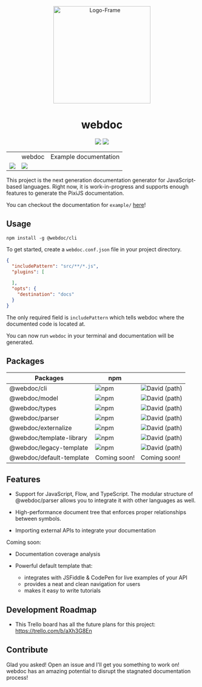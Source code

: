<p align="center">
  <a href="https://ibb.co/9pYvRgV"><img src="https://i.ibb.co/D1Kb3W8/Logo-Frame.png" alt="Logo-Frame" border="0" width="256"></a>
</p>
<h1 align="center">webdoc</h1>

<p align="center">
  <a href="(https://lerna.js.org/)"><img src="https://img.shields.io/badge/maintained%20with-lerna-cc00ff.svg"></img></a>
  <a href="https://www.codetriage.com/webdoc-js/webdoc"><img src="https://www.codetriage.com/webdoc-js/webdoc/badges/users.svg" /></a>
</p>

<table align="center">
  <th>
  <td>webdoc</td>
  <td>Example documentation</td>
  </th>
  <tr>
    <td>
      <a href="https://dev.azure.com/webdoc-js/webdoc/_build/latest?definitionId=2&branchName=master">
        <img src="https://dev.azure.com/webdoc-js/webdoc/_apis/build/status/webdoc-js.webdoc?branchName=master"></img>
      </a>
    </td>
    <td>
      <a href="https://dev.azure.com/webdoc-js/webdoc/_build/latest?definitionId=3&branchName=master">
        <img src="https://dev.azure.com/webdoc-js/webdoc/_apis/build/status/webdoc-js.webdoc%20(1)?branchName=master"></img>
      </a>
    </td>
  </tr>
</table>

This project is the next generation documentation generator for JavaScript-based languages. Right now, it is work-in-progress
and supports enough features to generate the PixiJS documentation.

You can checkout the documentation for `example/` [here](https://webdoc-js.github.io/example-documentation/index.html)! 

## Usage

```shell
npm install -g @webdoc/cli
```

To get started, create a `webdoc.conf.json` file in your project directory. 

```json
{
  "includePattern": "src/**/*.js",
  "plugins": [
  
  ],
  "opts": {
    "destination": "docs" 
  }
}
```

The only required field is `includePattern` which tells webdoc where the documented code is located at.

You can now run `webdoc` in your terminal and documentation will be generated.

## Packages

| Packages                    | npm                                                              ||
|-----------------------------|------------------------------------------------------------------|-|
| @webdoc/cli                 | ![npm](https://img.shields.io/npm/v/@webdoc/cli)                 | ![David (path)](https://img.shields.io/david/webdoc-js/webdoc?path=packages%2Fwebdoc-cli)                                              |
| @webdoc/model               | ![npm](https://img.shields.io/npm/v/@webdoc/model)               |![David (path)](https://img.shields.io/david/webdoc-js/webdoc?path=packages%2Fwebdoc-model)|
| @webdoc/types               | ![npm](https://img.shields.io/npm/v/@webdoc/types)               |![David (path)](https://img.shields.io/david/webdoc-js/webdoc?path=packages%2Fwebdoc-types)|
| @webdoc/parser              | ![npm](https://img.shields.io/npm/v/@webdoc/parser)              |![David (path)](https://img.shields.io/david/webdoc-js/webdoc?path=packages%2Fwebdoc-parser)|
| @webdoc/externalize         | ![npm](https://img.shields.io/npm/v/@webdoc/externalize)         |![David (path)](https://img.shields.io/david/webdoc-js/webdoc?path=packages%2Fwebdoc-externalize)|
| @webdoc/template-library    | ![npm](https://img.shields.io/npm/v/@webdoc/template-library)    |![David (path)](https://img.shields.io/david/webdoc-js/webdoc?path=packages%2Fwebdoc-template-library)|
| @webdoc/legacy-template     | ![npm](https://img.shields.io/npm/v/@webdoc/legacy-template)     |![David (path)](https://img.shields.io/david/webdoc-js/webdoc?path=packages%2Fwebdoc-legacy-template)|
| @webdoc/default-template    | Coming soon!                                                     | Coming soon! |

## Features

* Support for JavaScript, Flow, and TypeScript. The modular structure of @webdoc/parser allows you to integrate it with other languages as well.

* High-performance document tree that enforces proper relationships between symbols.

* Importing external APIs to integrate your documentation

Coming soon:

* Documentation coverage analysis

* Powerful default template that:
  * integrates with JSFiddle & CodePen for live examples of your API
  * provides a neat and clean navigation for users
  * makes it easy to write tutorials
  
## Development Roadmap

* This Trello board has all the future plans for this project: https://trello.com/b/aXh3G8En
  
## Contribute

Glad you asked! Open an issue and I'll get you something to work on! webdoc has an amazing potential to disrupt the stagnated documentation process!
